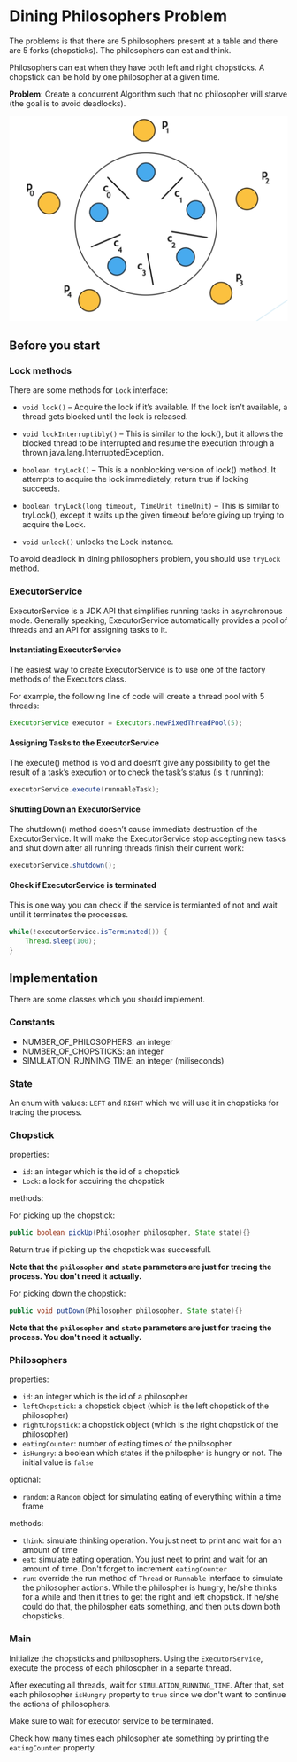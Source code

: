 # Dining Philosophers Problem

The problems is that there are 5 philosophers present at a table and there are
5 forks (chopsticks). The philosophers can eat and think.

Philosophers can eat when they have both left and right chopsticks. A
chopstick can be hold by one philosopher at a given time.

**Problem**: Create a concurrent Algorithm such that no philosopher will starve (the goal is to avoid deadlocks).

![Alt text](assets/image.png)

## Before you start

### Lock methods
There are some methods for `Lock` interface:

+ `void lock()` – Acquire the lock if it’s available. If the lock isn’t available, a thread gets blocked until the lock is released.

+ `void lockInterruptibly()` – This is similar to the lock(), but it allows the blocked thread to be interrupted and resume the execution through a thrown java.lang.InterruptedException.

+ `boolean tryLock()` – This is a nonblocking version of lock() method. It attempts to acquire the lock immediately, return true if locking succeeds.

+ `boolean tryLock(long timeout, TimeUnit timeUnit)` – This is similar to tryLock(), except it waits up the given timeout before giving up trying to acquire the Lock.

+ `void unlock()` unlocks the Lock instance.

To avoid deadlock in dining philosophers problem, you should use `tryLock` method.


### ExecutorService

ExecutorService is a JDK API that simplifies running tasks in asynchronous mode. Generally speaking, ExecutorService automatically provides a pool of threads and an API for assigning tasks to it.

#### Instantiating ExecutorService
The easiest way to create ExecutorService is to use one of the factory methods of the Executors class.

For example, the following line of code will create a thread pool with 5 threads:
```java
ExecutorService executor = Executors.newFixedThreadPool(5);
```

#### Assigning Tasks to the ExecutorService

The execute() method is void and doesn’t give any possibility to get the result of a task’s execution or to check the task’s status (is it running):
```java
executorService.execute(runnableTask);
```

#### Shutting Down an ExecutorService

The shutdown() method doesn’t cause immediate destruction of the ExecutorService. It will make the ExecutorService stop accepting new tasks and shut down after all running threads finish their current work:
```java
executorService.shutdown();
```

#### Check if ExecutorService is terminated
This is one way you can check if the service is termianted of not and wait until it terminates the processes.

```java
while(!executorService.isTerminated()) {
    Thread.sleep(100);
}
```

## Implementation

There are some classes which you should implement.

### Constants
+ NUMBER_OF_PHILOSOPHERS: an integer
+ NUMBER_OF_CHOPSTICKS: an integer
+ SIMULATION_RUNNING_TIME: an integer (miliseconds)

### State
An enum with values: `LEFT` and `RIGHT` which we will use it in chopsticks for tracing the process.

### Chopstick
properties:

+ `id`: an integer which is the id of a chopstick
+ `Lock`: a lock for accuiring the chopstick

methods:

For picking up the chopstick:
```java
public boolean pickUp(Philosopher philosopher, State state){}
```
Return true if picking up the chopstick was successfull.

__Note that the `philosopher` and `state` parameters are just for tracing the process. You don't need it actually.__

For picking down the chopstick:
```java
public void putDown(Philosopher philosopher, State state){}
```
__Note that the `philosopher` and `state` parameters are just for tracing the process. You don't need it actually.__


### Philosophers
properties:
+ `id`: an integer which is the id of a philosopher
+ `leftChopstick`: a chopstick object (which is the left chopstick of the philosopher)
+ `rightChopstick`: a chopstick object (which is the right chopstick of the philosopher)
+ `eatingCounter`: number of eating times of the philosopher
+ `isHungry`: a boolean which states if the philospher is hungry or not. The initial value is `false`

optional:
+ `random`: a `Random` object for simulating eating of everything within a time frame

methods:
+ `think`: simulate thinking operation. You just neet to print and wait for an amount of time
+ `eat`: simulate eating operation. You just neet to print and wait for an amount of time. Don't forget to increment `eatingCounter`
+ `run`: override the run method of `Thread` or `Runnable` interface to simulate the philosopher actions. While the philospher is hungry, he/she thinks for a while and then it tries to get the right and left chopstick. If he/she could do that, the philospher eats something, and then puts down both chopsticks.


### Main
Initialize the chopsticks and philosophers. Using the `ExecutorService`, execute the process of each philosopher in a separte thread.

After executing all threads, wait for `SIMULATION_RUNNING_TIME`. After that, set each philosopher `isHungry` property to `true` since we don't want to continue the actions of philosophers.

Make sure to wait for executor service to be terminated.

Check how many times each philosopher ate something by printing the `eatingCounter` property.